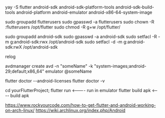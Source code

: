 yay -S flutter android-sdk android-sdk-platform-tools android-sdk-build-tools android-platform android-emulator android-x86-64-system-image 

sudo groupadd flutterusers
sudo gpasswd -a <user> flutterusers
sudo chown -R :flutterusers /opt/flutter
sudo chmod -R g+w /opt/flutter/

sudo groupadd android-sdk
sudo gpasswd -a <user> android-sdk
sudo setfacl -R -m g:android-sdk:rwx /opt/android-sdk
sudo setfacl -d -m g:android-sdk:rwX /opt/android-sdk

relog

avdmanager create avd -n "someName" -k "system-images;android-29;default;x86_64"
emulator @someName

flutter doctor --android-licenses
flutter doctor -v

cd yourFlutterProject;
flutter run <---- run in emulator
flutter build apk <---- build apk

https://www.rockyourcode.com/how-to-get-flutter-and-android-working-on-arch-linux/
https://wiki.archlinux.org/index.php/Android
